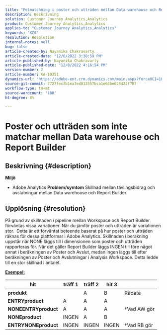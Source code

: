 ```yaml
---
title: "Felmatchning i poster och utträden mellan Data warehouse och Report Builder"
description: Beskrivning
solution: Customer Journey Analytics,Analytics
product: Customer Journey Analytics,Analytics
applies-to: "Customer Journey Analytics,Analytics"
keywords: "KCS"
resolution: Resolution
internal-notes: null
bug: false
article-created-by: Nayanika Chakravarty
article-created-date: "12/8/2022 3:38:59 PM"
article-published-by: Nayanika Chakravarty
article-published-date: "12/8/2022 4:16:54 PM"
version-number: 2
article-number: KA-19351
dynamics-url: "https://adobe-ent.crm.dynamics.com/main.aspx?forceUCI=1&pagetype=entityrecord&etn=knowledgearticle&id=35d9ef6d-0e77-ed11-81aa-6045bd006149"
source-git-commit: 7727fec3b1ea7ed813557bca1e64be028422f787
workflow-type: tm+mt
source-wordcount: '180'
ht-degree: 8%

---
```


# Poster och utträden som inte matchar mellan Data warehouse och Report Builder

## Beskrivning {#description}


<b>Miljö</b>

- Adobe Analytics
   <b>Problem/symtom</b>
Skillnad mellan tävlingsbidrag och avslutningar mellan Data warehouse och Report Builder


## Upplösning {#resolution}


På grund av skillnaden i pipeline mellan Workspace och Report Builder förväntas vissa variationer. När du jämför poster och utträden är variationen stor. 
Detta är ett förväntat beteende baserat på hur poster och utträden räknas för dessa plattformar i Adobe Analytics. Skillnaden i beräkning uppstår när NONE läggs till i dimensionen som poster och utträden rapporteras för. När det gäller Report Builder läggs INGEN till före något annat i beräkningen av Poster och Avslut, medan ingen läggs till efter beräkningen av Poster och Avslutningar i Analysis Workspace. Detta ledde till en stor skillnad i antalet.

<u><b>Exempel:</b></u>


| <b>hit</b> | <b>träff 1</b> | <b>träff 2</b> | <b>hit 3</b> |   |
| --- | --- | --- | --- | --- |
| <b>produkt</b> |   | A | B | Rådata |
| <b>ENTRYproduct</b> | A | A | A |   |
| <b>NONEENTRYproduct</b> | A | A | A | †Vad AW gör |
| <b>NONEproduct</b> | INGEN | A | B |   |
| <b>ENTRYNONEproduct</b> | INGEN | INGEN | INGEN | †Vad RB gör |

